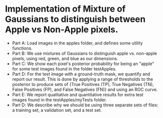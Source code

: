 # Implementation of Mixture of Gaussians to distinguish between Apple vs Non-Apple pixels.
- Part A: Load images in the apples folder, and defines some utility functions.
- Part B: We use mixtures of Gaussians to distinguish apple vs. non-apple pixels, using red, green, and blue as our dimensions.
- Part C: We show each pixel's posterior probability for being an "apple" for some test images found in the folder testApples.
- Part D: For the test image with a ground-truth mask, we quantify and report our result. This is done by applying a range of thresholds to the posterior to produce sets of {True Positives
 (TP), True Negatives (TN), False Positives (FP), and False Negatives (FN)} and using an ROC curve.
- Part E: We report qualitative and quantitative results for extra test images found in the testApples/myTests folder.
- Part D: We describe why we should be using three separate sets of files: a training set, a validation set, and a test set.